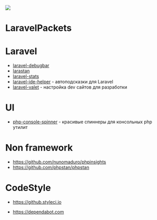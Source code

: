 ![](https://github.styleci.io/repos/7548986/shield?style=plastic)

# LaravelPackets


# Laravel

- [laravel-debugbar](https://github.com/barryvdh/laravel-debugbar)
- [larastan](https://github.com/nunomaduro/larastan)
- [laravel-stats](https://github.com/stefanzweifel/laravel-stats)
- [laravel-ide-helper](https://github.com/barryvdh/laravel-ide-helper) - автоподсказки для Laravel
- [laravel-valet](https://github.com/laravel/valet) - настройка dev сайтов для разработки


# UI
  - [php-console-spinner](https://github.com/alecrabbit/php-console-spinner) - красивые спиннеры для консольных php утилит


# Non framework
 - https://github.com/nunomaduro/phpinsights
 - https://github.com/phpstan/phpstan

# CodeStyle
 - https://github.styleci.io

 - https://dependabot.com